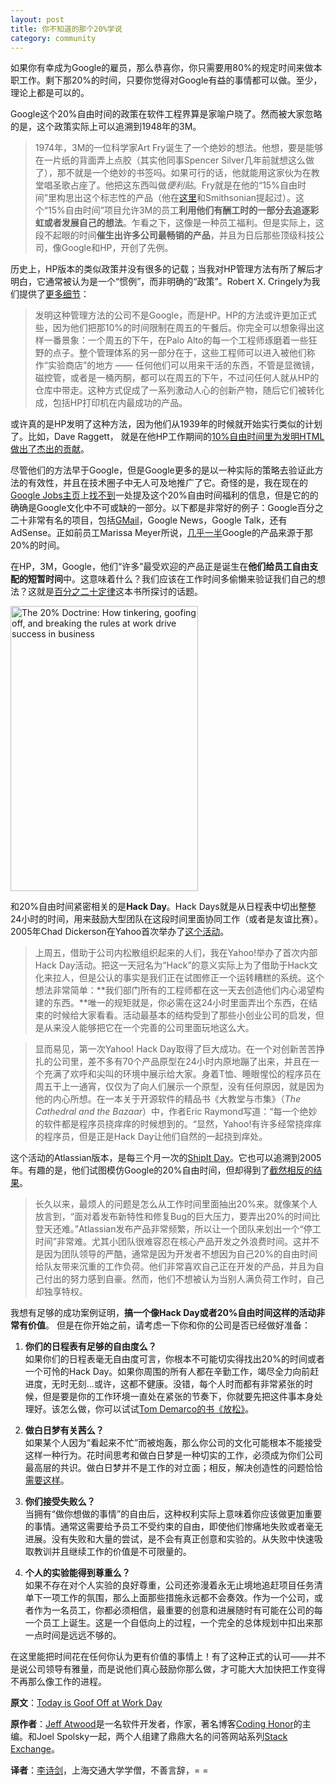 ```yaml
---
layout: post
title: 你不知道的那个20%学说
category: community
---
```


如果你有幸成为Google的雇员，那么恭喜你，你只需要用80%的规定时间来做本职工作。剩下那20%的时间，只要你觉得对Google有益的事情都可以做。至少，理论上都是可以的。

Google这个20%自由时间的政策在软件工程界算是家喻户晓了。然而被大家忽略的是，这个政策实际上可以追溯到1948年的3M。

> 1974年，3M的一位科学家Art Fry诞生了一个绝妙的想法。他想，要是能够在一片纸的背面弄上点胶（其实他同事Spencer Silver几年前就想这么做了），那不就是一个绝妙的书签吗。如果可行的话，他就能用这家伙为在教堂唱圣歌占座了。他把这东西叫做*便利贴*。Fry就是在他的“15%自由时间”里构思出这个标志性的产品（他在[这里](http://invention.smithsonian.org/video/vid-popup.aspx?clip=1&id=518)和Smithsonian提起过）。这个“15%自由时间”项目允许3M的员工**利用他们有酬工时的一部分去追逐彩虹或者发展自己的想法**。乍看之下，这像是一种员工福利。但是实际上，这段不起眼的时间**催生出许多公司最畅销的产品**，并且为日后那些顶级科技公司，像Google和HP，开创了先例。

历史上，HP版本的类似政策并没有很多的记载；当我对HP管理方法有所了解后才明白，它通常被认为是一个“惯例”，而非明确的“政策”。Robert X. Cringely为我们提供了[更多细节](http://www.cringely.com/2011/08/19/losing-the-hp-way/)：

> 发明这种管理方法的公司不是Google，而是HP。HP的方法或许更加正式些，因为他们把那10%的时间限制在周五的午餐后。你完全可以想象得出这样一番景象：一个周五的下午，在Palo Alto的每一个工程师琢磨着一些狂野的点子。整个管理体系的另一部分在于，这些工程师可以进入被他们称作“实验商店”的地方 —— 任何他们可以用来干活的东西，不管是显微镜，磁控管，或者是一桶丙酮，都可以在周五的下午，不过问任何人就从HP的仓库中带走。这种方式促成了一系列激动人心的创新产物，随后它们被转化成，包括HP打印机在内最成功的产品。

或许真的是HP发明了这种方法，因为他们从1939年的时候就开始实行类似的计划了。比如，Dave Raggett， 就是在他HP工作期间的[10%自由时间里为发明HTML做出了杰出的贡献](http://en.wikipedia.org/wiki/Dave_Raggett)。

尽管他们的方法早于Google，但是Google更多的是以一种实际的策略去验证此方法的有效性，并且在技术圈子中无人可及地推广了它。奇怪的是，我在现在的[Google Jobs主页](http://www.google.com/about/jobs/lifeatgoogle/)上[找不到](https://www.google.com/search?q=site%3Awww.google.com+%2220-percent+time%22)一处提及这个20%自由时间福利的信息，但是它的的确确是Google文化中不可或缺的一部分。以下都是非常好的例子：Google百分之二十非常有名的项目，包括[GMail](http://paulbuchheit.blogspot.com/2009/01/communicating-with-code.html)，Google News，Google Talk，还有AdSense。正如前员工Marissa Meyer所说，[几乎一半](http://en.wikipedia.org/wiki/Google#Innovation_Time_Off)Google的产品来源于那20%的时间。

在HP，3M，Google，他们“许多”最受欢迎的产品正是诞生在**他们给员工自由支配的短暂时间**中。这意味着什么？我们应该在工作时间多偷懒来验证我们自己的想法？这就是[百分之二十定律](http://www.amazon.com/exec/obidos/ASIN/0062003232/codihorr-20)这本书所探讨的话题。

<a href="http://www.amazon.com/exec/obidos/ASIN/0062003232/codihorr-20">
	<img alt="The 20% Doctrine: How tinkering, goofing off, and breaking the rules at work drive success in business" title="The 20% Doctrine: How tinkering, goofing off, and breaking the rules at work drive success in business" src="http://www.codinghorror.com/.a/6a0120a85dcdae970b017743d719a4970d-800wi" width="300" height="456">
</a>

和20%自由时间紧密相关的是**Hack Day**。Hack Days就是从日程表中切出整整24小时的时间，用来鼓励大型团队在这段时间里面协同工作（或者是友谊比赛）。2005年Chad Dickerson在Yahoo首次举办了[这个活动](http://blog.chaddickerson.com/2012/04/18/the-20-percent-doctrine/)。 

> 上周五，借助于公司内松散组织起来的人们，我在Yahoo!举办了首次内部Hack Day活动。把这一天冠名为“Hack”的意义实际上为了借助于Hack文化来拉人，但是公认的事实是我们正在试图修正一个运转糟糕的系统。这个想法非常简单：**我们部门所有的工程师都在这一天去创造他们内心渴望构建的东西。**唯一的规矩就是，你必需在这24小时里面弄出个东西，在结束的时候给大家看看。活动最基本的结构受到了那些小创业公司的启发，但是从来没人能够把它在一个完善的公司里面玩地这么大。

> 显而易见，第一次Yahoo! Hack Day取得了巨大成功。在一个对创新苦苦挣扎的公司里，差不多有70个产品原型在24小时内原地蹦了出来，并且在一个充满了欢呼和尖叫的环境中展示给大家。身着T恤、睡眼惺忪的程序员在周五干上一通宵，仅仅为了向人们展示一个原型，没有任何原因，就是因为他的内心所想。在一本关于开源软件的精品书《大教堂与市集》（*The Cathedral and the Bazaar*）中，作者Eric Raymond写道：“每一个绝妙的软件都是程序员挠痒痒的时候想到的。“显然，Yahoo!有许多经常挠痒痒的程序员，但是正是Hack Day让他们自然的一起挠到痒处。

这个活动的Atlassian版本，是每三个月一次的[ShipIt Day](http://www.atlassian.com/shipit-day)。它也可以追溯到2005年。有趣的是，他们试图模仿Google的20%自由时间，但却得到了[截然相反的结果](http://blogs.atlassian.com/2009/02/atlassians_20_time_a_year_in_review/)。

> 长久以来，最烦人的问题是怎么从工作时间里面抽出20%来。就像某个人放言到，“面对着发布新特性和修复Bug的巨大压力，要弄出20%的时间比登天还难。”Atlassian发布产品非常频繁，所以让一个团队来划出一个“停工时间”非常难。尤其小团队很难容忍在核心产品开发之外浪费时间。这并不是因为团队领导的严酷，通常是因为开发者不想因为自己20%的自由时间给队友带来沉重的工作负荷。他们非常喜欢自己正在开发的产品，并且为自己付出的努力感到自豪。然而，他们不想被认为当别人满负荷工作时，自己却独享特权。

我想有足够的成功案例证明，**搞一个像Hack Day或者20%自由时间这样的活动非常有价值**。	但是在你开始之前，请考虑一下你和你的公司是否已经做好准备：

1. **你们的日程表有足够的自由度么？**  
如果你们的日程表毫无自由度可言，你根本不可能切实得找出20%的时间或者一个可怜的Hack Day。如果你周围的所有人都在辛勤工作，竭尽全力向前赶进度，无时无刻...或许，这都不健康。没错，每个人时而都有非常紧张的时候，但是要是你的工作环境一直处在紧张的节奏下，你就要先把这件事本身处理好。该怎么做，你可以试试[Tom Demarco的书《放松》](http://www.amazon.com/exec/obidos/ASIN/0767907698/codihorr-20)。

2. **做白日梦有关茜么？**  
如果某个人因为“看起来不忙”而被炮轰，那么你公司的文化可能根本不能接受这样一种行为。花时间思考和做白日梦是一种切实的工作，必须成为你们公司最高层的共识。做白日梦并不是工作的对立面；相反，解决创造性的问题恰恰[需要这样](http://www.sciencedaily.com/releases/2009/05/090511180702.htm)。

3. **你们接受失败么？**  
当拥有“做你想做的事情”的自由后，这种权利实际上意味着你应该做更加重要的事情。通常这需要给予员工不受约束的自由，即使他们惨痛地失败或者毫无进展。没有失败和大量的尝试，是不会有真正创意和实验的。从失败中快速吸取教训并且继续工作的价值是不可限量的。

4. **个人的实验能得到尊重么？**  
如果不存在对个人实验的良好尊重，公司还弥漫着永无止境地追赶项目任务清单下一项工作的氛围，那么上面那些措施永远都不会奏效。作为一个公司，或者作为一名员工，你都必须相信，最重要的创意和进展随时有可能在公司的每一个员工上诞生。这是一个自低向上的过程，一个完全的总体规划中扣出来那一点时间是远远不够的。

在这里能把时间花在任何你认为更有价值的事情上！有了这种正式的认可——并不是说公司领导有雅量，而是说他们真心鼓励你那么做，才可能大大加快把工作变得不再那么像工作的进程。

**原文**：[Today is Goof Off at Work Day](http://www.codinghorror.com/blog/2012/08/today-is-goof-off-at-work-day.html)

**原作者**：[Jeff Atwood](http://en.wikipedia.org/wiki/Jeff_Atwood)是一名软件开发者，作家，著名博客[Coding Honor](http://www.codinghorror.com/blog/)的主编。和Joel Spolsky一起，两个人组建了鼎鼎大名的问答网站系列[Stack Exchange](http://stackexchange.com/)。

**译者**：[李诗剑](http://www.lishijian.com)，上海交通大学学僧，不善言辞，= =
